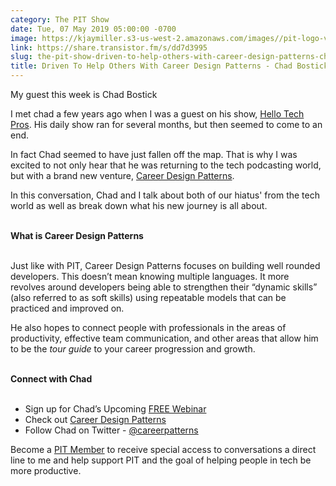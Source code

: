 ```yaml
---
category: The PIT Show
date: Tue, 07 May 2019 05:00:00 -0700
image: https://kjaymiller.s3-us-west-2.amazonaws.com/images//pit-logo-v5.jpg
link: https://share.transistor.fm/s/dd7d3995
slug: the-pit-show-driven-to-help-others-with-career-design-patterns-chad-bostick
title: Driven To Help Others With Career Design Patterns - Chad Bostick
---
```


<p>My guest this week is Chad Bostick</p><p>I met chad a few years ago when I was a guest on his show, <a href="https://hellotechpros.com/jay-miller-productivity/">Hello Tech Pros</a>. His daily show ran for several months, but then seemed to come to an end.</p><p>In fact Chad seemed to have just fallen off the map. That is why I was excited to not only hear that he was returning to the tech podcasting world, but with a brand new venture, <a href="https://careerdesignpatterns.com/">Career Design Patterns</a>.</p><p>In this conversation, Chad and I talk about both of our hiatus' from the tech world as well as break down what his new journey is all about.</p><p><strong><br />What is Career Design Patterns<br /></strong><br /></p><p>Just like with PIT, Career Design Patterns focuses on building well rounded developers. This doesn’t mean knowing multiple languages. It more revolves around developers being able to strengthen their “dynamic skills” (also referred to as soft skills) using repeatable models that can be practiced and improved on.</p><p>He also hopes to connect people with professionals in the areas of productivity, effective team communication, and other areas that allow him to be the <em>tour guide</em> to your career progression and growth.</p><p><strong><br />Connect with Chad<br /></strong><br /></p><ul>
<li>Sign up for Chad’s Upcoming <a href="https://careerdesignpatterns.com/webinar">FREE Webinar</a>
</li>
<li>Check out <a href="https://careerdesignpatterns.com/">Career Design Patterns</a>
</li>
<li>Follow Chad on Twitter - <a href="https://twitter.com/careerpatterns">@careerpatterns</a>
</li>
</ul><p>Become a <a href="https://productivityintech.com/memberships">PIT Member</a> to receive special access to conversations a direct line to me and help support PIT and the goal of helping people in tech be more productive. </p><p><br /></p><p><br /></p>